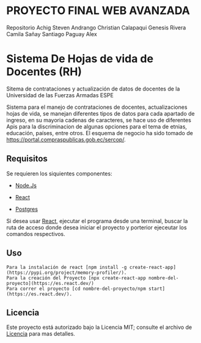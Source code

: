 # PROYECTO FINAL WEB AVANZADA
Repositorio Achig Steven Andrango Christian Calapaqui Genesis Rivera Camila Sañay Santiago Paguay Alex

# Sistema De Hojas de vida de Docentes (RH)
Sitema de contrataciones y actualización de datos de docentes de la Universidad de las Fuerzas Armadas ESPE

Sistema para el manejo de contrataciones de docentes, actualizaciones hojas de vida, se manejan diferentes tipos de datos para cada apartado de ingreso, en su mayoria cadenas de caracteres, se hace uso de diferentes Apis para la discriminacion de algunas opciones para el tema de etnias, educación, países, entre otros. El esquema de negocio ha sido tomado de https://portal.compraspublicas.gob.ec/sercop/.


## Requisitos

Se requieren los siquientes componentes:

* [Node.Js](https://nodejs.org/en)

* [React](https://es.react.dev/)

* [Postgres](https://www.postgresql.org/)

Si desea usar [React](https://pypi.org/project/memory-profiler/), ejecutar el programa desde una terminal, buscar la ruta de acceso donde desea iniciar el proyecto y porterior ejeceutar los comandos respectivos. 

## Uso

```
Para la instalación de react [npm install -g create-react-app](https://pypi.org/project/memory-profiler/).
Para la creación del Proyecto [npx create-react-app nombre-del-proyecto](https://es.react.dev/)
Para correr el proyecto [cd nombre-del-proyecto/npm start](https://es.react.dev/).
```

## Licencia

Este proyecto está autorizado bajo la Licencia MIT; consulte el archivo de [Licencia](LICENSE.txt) para mas detalles.
